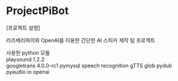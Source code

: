 # ProjectPiBot

[프로젝트 설명]

라즈베리파이와 OpenAI를 이용한 간단한 AI 스피커 제작 팀 프로젝트


사용한 python 모듈  
playsound 1.2.2    
googletrans 4.0.0-rc1
pymysql
speech recognition
gTTS
glob
pydub
pyaudio
io
openai

